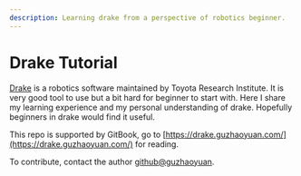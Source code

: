```yaml
---
description: Learning drake from a perspective of robotics beginner.
---
```


# Drake Tutorial

[Drake](https://drake.mit.edu/) is a robotics software maintained by Toyota Research Institute. It is very good tool to use but a bit hard for beginner to start with. Here I share my learning experience and my personal understanding of drake. Hopefully beginners in drake would find it useful.

This repo is supported by GitBook, go to [https://drake.guzhaoyuan.com/](https://drake.guzhaoyuan.com/) for reading.

To contribute, contact the author [github@guzhaoyuan](https://github.com/guzhaoyuan).

